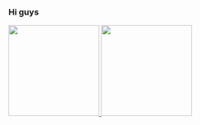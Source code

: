 ### Hi guys

 <div>
  <a href="https://github.com/emanoellytla">
  <img height="180em" src="https://github-readme-stats.vercel.app/api?username=emanoellytla&show_icons=true&theme=synthwave&include_all_commits=true&count_private=true"/>
  <img height="180em" src="https://github-readme-stats.vercel.app/api/top-langs/?username=emanoellytla&layout=compact&langs_count=7&theme=onedark"/>
</div>


